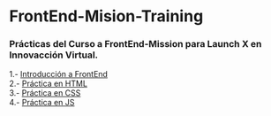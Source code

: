 # FrontEnd-Mision-Training  
### Prácticas del Curso a FrontEnd-Mission para Launch X en Innovacción Virtual.
1.- [Introducción a FrontEnd](https://github.com/ZaydelSenpai/FrontEnd-Mision-Training/tree/main/Pr%C3%A1ctica%201/)  
2.- [Práctica en HTML](https://github.com/ZaydelSenpai/FrontEnd-Mision-Training/tree/main/Pr%C3%A1ctica%202/)  
3.- [Práctica en CSS](https://github.com/ZaydelSenpai/FrontEnd-Mision-Training/tree/main/Practica%203)  
4.- [Práctica en JS](https://github.com/ZaydelSenpai/FrontEnd-Mision-Training/tree/main/Pr%C3%A1ctica%204)  
